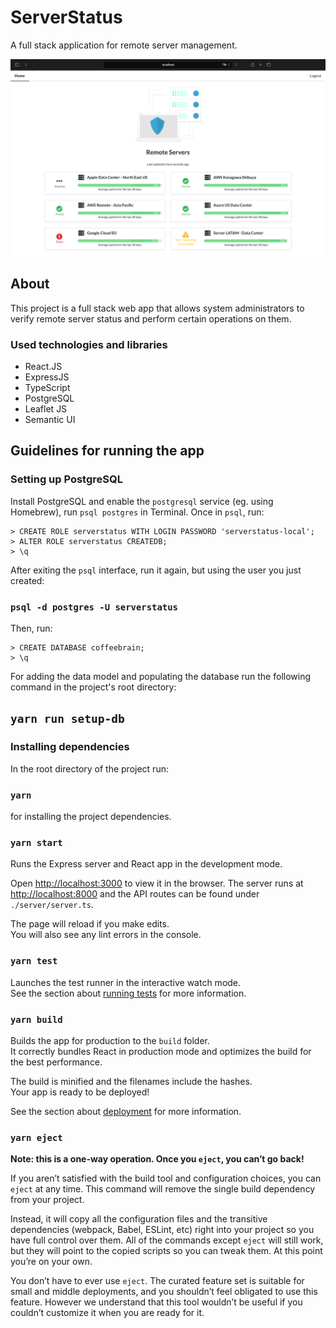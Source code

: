 # ServerStatus

A full stack application for remote server management.

![App Demo - Server Status Page](./src/images/app-demo.png)

## About

This project is a full stack web app that allows system administrators to verify remote server status and perform certain operations on them.

### Used technologies and libraries

- React.JS
- ExpressJS
- TypeScript
- PostgreSQL
- Leaflet JS
- Semantic UI

## Guidelines for running the app

### Setting up PostgreSQL

Install PostgreSQL and enable the `postgresql` service (eg. using Homebrew), run `psql postgres` in Terminal. Once in `psql`, run:

```
> CREATE ROLE serverstatus WITH LOGIN PASSWORD 'serverstatus-local';
> ALTER ROLE serverstatus CREATEDB;
> \q
```

After exiting the `psql` interface, run it again, but using the user you just created:

### `psql -d postgres -U serverstatus`

Then, run:

```
> CREATE DATABASE coffeebrain;
> \q
```

For adding the data model and populating the database run the following command in the project's root directory:

## `yarn run setup-db`

### Installing dependencies

In the root directory of the project run:

### `yarn`
for installing the project dependencies.

### `yarn start`

Runs the Express server and React app in the development mode.

Open [http://localhost:3000](http://localhost:3000) to view it in the browser.
The server runs at [http://localhost:8000](http://localhost:8000) and the API routes can be found under `./server/server.ts`.

The page will reload if you make edits.\
You will also see any lint errors in the console.

### `yarn test`

Launches the test runner in the interactive watch mode.\
See the section about [running tests](https://facebook.github.io/create-react-app/docs/running-tests) for more information.

### `yarn build`

Builds the app for production to the `build` folder.\
It correctly bundles React in production mode and optimizes the build for the best performance.

The build is minified and the filenames include the hashes.\
Your app is ready to be deployed!

See the section about [deployment](https://facebook.github.io/create-react-app/docs/deployment) for more information.

### `yarn eject`

**Note: this is a one-way operation. Once you `eject`, you can’t go back!**

If you aren’t satisfied with the build tool and configuration choices, you can `eject` at any time. This command will remove the single build dependency from your project.

Instead, it will copy all the configuration files and the transitive dependencies (webpack, Babel, ESLint, etc) right into your project so you have full control over them. All of the commands except `eject` will still work, but they will point to the copied scripts so you can tweak them. At this point you’re on your own.

You don’t have to ever use `eject`. The curated feature set is suitable for small and middle deployments, and you shouldn’t feel obligated to use this feature. However we understand that this tool wouldn’t be useful if you couldn’t customize it when you are ready for it.